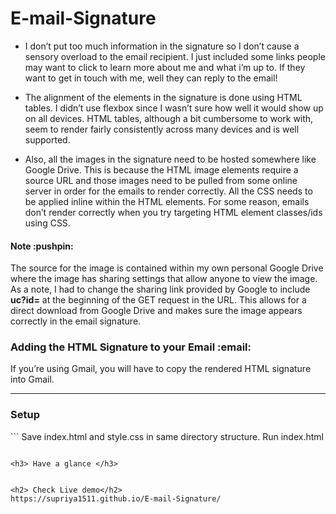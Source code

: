 # E-mail-Signature
- I don’t put too much information in the signature so I don’t cause a sensory overload to the email recipient. I just included some links people may want to click to learn more about me and what i’m up to. If they want to get in touch with me, well they can reply to the email!

- The alignment of the elements in the signature is done using HTML tables. I didn’t use flexbox since I wasn’t sure how well it would show up on all devices. HTML tables, although a bit cumbersome to work with, seem to render fairly consistently across many devices and is well supported.

- Also, all the images in the signature need to be hosted somewhere like Google Drive. This is because the HTML image elements require a source URL and those images need to be pulled from some online server in order for the emails to render correctly.
All the CSS needs to be applied inline within the HTML elements. For some reason, emails don’t render correctly when you try targeting HTML element classes/ids using CSS.

<h4>Note :pushpin: </h4>

The source for the image is contained within my own personal Google Drive where the image has sharing settings that allow anyone to view the image. As a note, I had to change the sharing link provided by Google to include <b>uc?id=</b> at the beginning of the GET request in the URL. This allows for a direct download from Google Drive and makes sure the image appears correctly in the email signature.

<h3>Adding the HTML Signature to your Email :email: </h3>

If you’re using Gmail, you will have to copy the rendered HTML signature into Gmail.

---------------------------------------------------------------
<h3>Setup </h3>
```
Save index.html and style.css in same directory structure.
Run index.html 

```

<h3> Have a glance </h3>


<h2> Check Live demo</h2>
https://supriya1511.github.io/E-mail-Signature/


